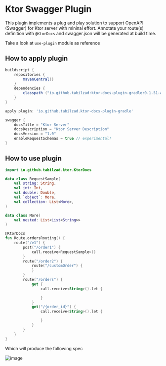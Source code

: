 # Ktor Swagger Plugin

This plugin implements a plug and play solution to support OpenAPI (Swagger) for Ktor server with mininal effort. Annotate your route(s) definition with `@KtorDocs` and swagger.json will be generated at build time.

Take a look at `use-plugin` module as reference 

## How to apply plugin

```groovy
buildscript {
    repositories {
        mavenCentral()
    }
    dependencies {
        classpath ("io.github.tabilzad:ktor-docs-plugin-gradle:0.1.51-alpha")
    }
}

apply plugin: 'io.github.tabilzad.ktor-docs-plugin-gradle'

swagger {
    docsTitle = "Ktor Server"
    docsDescription = "Ktor Server Description"
    docsVersion = "1.0"
    enableRequestSchemas = true // experimental!
}
```

## How to use plugin
```kotlin
import io.github.tabilzad.ktor.KtorDocs

data class RequestSample(
    val string: String,
    val int: Int,
    val double: Double,
    val `object`: More,
    val collection: List<More>,
)

data class More(
    val nested: List<List<String>>
)

@KtorDocs
fun Route.ordersRouting() {
    route("/v1") {
        post("/order1") {
            call.receive<RequestSample>()
        }
        route("/order2") {
            route("/customOrder") {
            }
        }
        route("/orders") {
            get {
                call.receive<String>().let {

                }
            }
            get("/{order_id}") {
                call.receive<String>().let {

                }
            }
        }
    }
}
```
Which will produce the following spec

![image](https://user-images.githubusercontent.com/16094286/172687047-b102b577-b252-4e33-af52-7a89a639c131.png)


